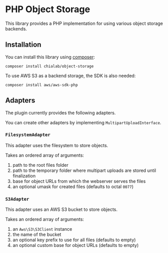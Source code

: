# PHP Object Storage

This library provides a PHP implementation for using various object storage backends.

## Installation

You can install this library using [composer](https://getcomposer.org):
```shell
composer install chialab/object-storage
```

To use AWS S3 as a backend storage, the SDK is also needed:
```shell
composer install aws/aws-sdk-php
```

## Adapters

The plugin currently provides the following adapters.

You can create other adapters by implementing `MultipartUploadInterface`.

### `FilesystemAdapter`

This adapter uses the filesystem to store objects.

Takes an ordered array of arguments:
1. path to the root files folder
2. path to the temporary folder where multipart uploads are stored until finalization
3. base for object URLs from which the webserver serves the files
4. an optional umask for created files (defaults to octal `0077`)

### `S3Adapter`

This adapter uses an AWS S3 bucket to store objects.

Takes an ordered array of arguments:
1. an `Aws\S3\S3Client` instance
2. the name of the bucket
3. an optional key prefix to use for all files (defaults to empty)
4. an optional custom base for object URLs (defaults to empty)
